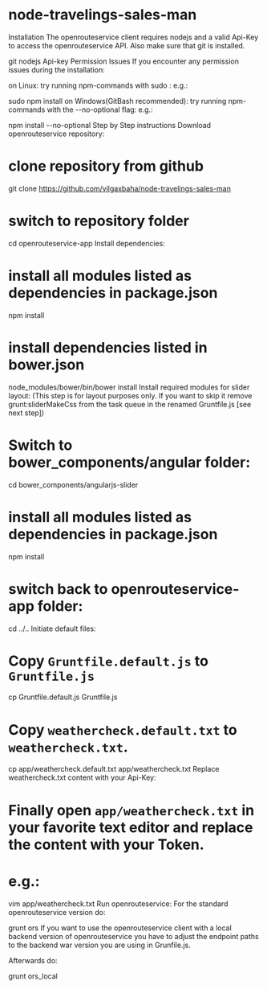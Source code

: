 # node-travelings-sales-man
Installation
The openrouteservice client requires nodejs and a valid Api-Key to access the openrouteservice API. Also make sure that git is installed.

git
nodejs
Api-key
Permission Issues
If you encounter any permission issues during the installation:

on Linux: try running npm-commands with sudo :
e.g.:

sudo npm install
on Windows(GitBash recommended): try running npm-commands with the --no-optional flag:
e.g.:

npm install --no-optional
Step by Step instructions
Download openrouteservice repository:
# clone repository from github
git clone https://github.com/vilgaxbaha/node-travelings-sales-man

# switch to repository folder
cd openrouteservice-app
Install dependencies:
# install all modules listed as dependencies in package.json
npm install

# install dependencies listed in bower.json
node_modules/bower/bin/bower install
Install required modules for slider layout:
(This step is for layout purposes only. If you want to skip it remove grunt:sliderMakeCss from the task queue in the renamed Gruntfile.js [see next step])

# Switch to bower_components/angular folder:
cd bower_components/angularjs-slider

# install all modules listed as dependencies in package.json
npm install

# switch back to openrouteservice-app folder:
cd ../..
Initiate default files:
# Copy `Gruntfile.default.js` to `Gruntfile.js`
cp Gruntfile.default.js Gruntfile.js

# Copy `weathercheck.default.txt` to `weathercheck.txt`.
cp app/weathercheck.default.txt app/weathercheck.txt
Replace weathercheck.txt content with your Api-Key:
# Finally open `app/weathercheck.txt` in your favorite text editor and replace the content with your Token.
# e.g.:
vim app/weathercheck.txt
Run openrouteservice:
For the standard openrouteservice version do:

grunt ors
If you want to use the openrouteservice client with a local backend version of openrouteservice you have to adjust the endpoint paths to the backend war version you are using in Grunfile.js.

Afterwards do:

grunt ors_local
